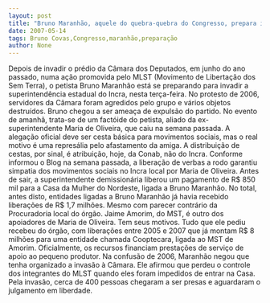 ```yaml
---
layout: post
title: "Bruno Maranhão, aquele do quebra-quebra do Congresso, prepara invasão do Incra local para amanhã"
date: 2007-05-14
tags: Bruno Covas,Congresso,maranhão,preparação
author: None
---
```

Depois de invadir o pr&eacute;dio da C&acirc;mara dos Deputados, em junho do ano passado, numa a&ccedil;&atilde;o promovida pelo MLST (Movimento de Liberta&ccedil;&atilde;o dos Sem Terra), o petista Bruno Maranh&atilde;o est&aacute; se preparando para invadir a superintend&ecirc;ncia estadual do Incra, nesta ter&ccedil;a-feira. 
No protesto de 2006, servidores da C&acirc;mara foram agredidos pelo grupo e v&aacute;rios objetos destru&iacute;dos. Bruno chegou a ser amea&ccedil;a de expuls&atilde;o do partido.
No evento de amanh&atilde;, trata-se de um fact&oacute;ide do petista, aliado da ex-superintendente Maria de Oliveira, que caiu na semana passada. A alega&ccedil;&atilde;o oficial deve ser cesta b&aacute;sica para movimentos sociais, mas o real motivo &eacute; uma repres&aacute;lia pelo afastamento da amiga. A distribui&ccedil;&atilde;o de cestas, por sinal, &eacute; atribui&ccedil;&atilde;o, hoje, da Conab, n&atilde;o do Incra.
Conforme informou o Blog na semana passada, a libera&ccedil;&atilde;o de verbas a rodo garantiu simpatia dos movimentos sociais no Incra local por Maria de Oliveira. Antes de sair, a superintendente demission&aacute;ria liberou um pagamento de R$ 850 mil para a Casa da Mulher do Nordeste, ligada a Bruno Maranh&atilde;o. No total, antes disto, entidades ligadas a Bruno Maranh&atilde;o j&aacute; havia recebido libera&ccedil;&otilde;es de R$ 1,7 milh&otilde;es. Mesmo com parecer contr&aacute;rio da Procuradoria local do &oacute;rg&atilde;o.
Jaime Amorim, do MST, &eacute; outro dos apoiadores de Maria de Oliveira. Tem seus motivos. Tudo que ele pediu recebeu do &oacute;rg&atilde;o, com libera&ccedil;&otilde;es entre 2005 e 2007 que j&aacute; montam R$ 8 milh&otilde;es para uma entidade chamada Cooptecara, ligada ao MST de Amorim. Oficialmente, os recursos financiam presta&ccedil;&otilde;es de servi&ccedil;o de apoio ao pequeno produtor.
Na confus&atilde;o de 2006, Maranh&atilde;o negou que tenha organizado a invas&atilde;o &agrave; C&acirc;mara. Ele afirmou que perdeu o controle dos integrantes do MLST quando eles foram impedidos de entrar na Casa. Pela invas&atilde;o, cerca de 400 pessoas chegaram a ser presas e aguardaram o julgamento em liberdade. 